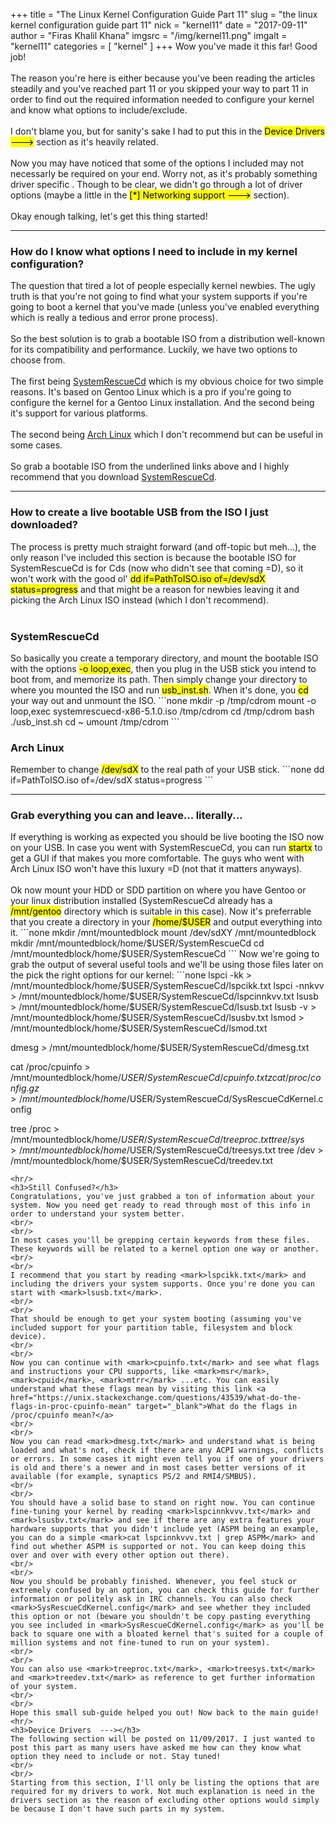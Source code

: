 +++
title = "The Linux Kernel Configuration Guide Part 11"
slug = "the linux kernel configuration guide part 11"
nick = "kernel11"
date = "2017-09-11"
author = "Firas Khalil Khana"
imgsrc = "/img/kernel11.png"
imgalt = "kernel11"
categories = [ "kernel" ]
+++
Wow you've made it this far! Good job!
<br/>
<br/>
The reason you're here is either because you've been reading the articles steadily and you've reached part 11 or you skipped your way to part 11 in order to find out the required information needed to configure your kernel and know what options to include/exclude.
<br/>
<br/>
I don't blame you, but for sanity's sake I had to put this in the <mark>Device Drivers  ---></mark> section as it's heavily related.
<br/>
<br/>
Now you may have noticed that some of the options I included may not necessarly be required on your end. Worry not, as it's probably something driver specific . Though to be clear, we didn't go through a lot of driver options (maybe a little in the <mark>[&ast;] Networking support  ---></mark> section).
<br/>
<br/>
Okay enough talking, let's get this thing started!
<hr/>
<h3>How do I know what options I need to include in my kernel configuration?</h3>
The question that tired a lot of people especially kernel newbies. The ugly truth is that you're not going to find what your system supports if you're going to boot a kernel that you've made (unless you've enabled everything which is really a tedious and error prone process).
<br/>
<br/>
So the best solution is to grab a bootable ISO from a distribution well-known for its compatibility and performance. Luckily, we have two options to choose from.
<br/>
<br/>
The first being <a href="https://www.system-rescue-cd.org/Download/" target="_blank">SystemRescueCd</a> which is my obvious choice for two simple reasons. It's based on Gentoo Linux which is a pro if you're going to configure the kernel for a Gentoo Linux installation. And the second being it's support for various platforms.
<br/>
<br/>
The second being <a href="https://www.archlinux.org/download/" target="_blank">Arch Linux</a> which I don't recommend but can be useful in some cases.
<br/>
<br/>
So grab a bootable ISO from the underlined links above and I highly recommend that you download <a href="https://www.system-rescue-cd.org/Download/" target="_blank">SystemRescueCd</a>.
<hr>
<h3>How to create a live bootable USB from the ISO I just downloaded?</h3>
The process is pretty much straight forward (and off-topic but meh...), the only reason I've included this section is because the bootable ISO for SystemRescueCd is for Cds (now who didn't see that coming =D), so it won't work with the good ol' <mark>dd if=PathToISO.iso of=/dev/sdX status=progress</mark> and that might be a reason for newbies leaving it and picking the Arch Linux ISO instead (which I don't recommend).
<br/>
<br/>
<h3>SystemRescueCd</h3>
So basically you create a temporary directory, and mount the bootable ISO with the options <mark>-o loop,exec</mark>, then you plug in the USB stick you intend to boot from, and memorize its path. Then simply change your directory to where you mounted the ISO and run <mark>usb_inst.sh</mark>. When it's done, you <mark>cd</mark> your way out and unmount the ISO.
```none
mkdir -p /tmp/cdrom
mount -o loop,exec systemrescuecd-x86-5.1.0.iso /tmp/cdrom
cd /tmp/cdrom
bash ./usb_inst.sh
cd ~
umount /tmp/cdrom
```
<h3>Arch Linux</h3>
Remember to change <mark>/dev/sdX</mark> to the real path of your USB stick.
```none
dd if=PathToISO.iso of=/dev/sdX status=progress
```
<hr/>
<h3>Grab everything you can and leave... literally...</h3>
If everything is working as expected you should be live booting the ISO now on your USB. In case you went with SystemRescueCd, you can run <mark>startx</mark> to get a GUI if that makes you more comfortable. The guys who went with Arch Linux ISO won't have this luxury =D (not that it matters anyways).
<br/>
<br/>
Ok now mount your HDD or SDD partition on where you have Gentoo or your linux distribution installed (SystemRescueCd already has a <mark>/mnt/gentoo</mark> directory which is suitable in this case). Now it's preferrable that you create a directory in your <mark>/home/$USER</mark> and output everything into it.
```none
mkdir /mnt/mountedblock
mount /dev/sdXY /mnt/mountedblock
mkdir /mnt/mountedblock/home/$USER/SystemRescueCd
cd /mnt/mountedblock/home/$USER/SystemRescueCd
```
Now we're going to grab the output of several useful tools and we'll be using those files later on the pick the right options for our kernel:
```none
lspci -kk > /mnt/mountedblock/home/$USER/SystemRescueCd/lspcikk.txt
lspci -nnkvv > /mnt/mountedblock/home/$USER/SystemRescueCd/lspcinnkvv.txt
lsusb > /mnt/mountedblock/home/$USER/SystemRescueCd/lsusb.txt
lsusb -v > /mnt/mountedblock/home/$USER/SystemRescueCd/lsusbv.txt
lsmod > /mnt/mountedblock/home/$USER/SystemRescueCd/lsmod.txt

dmesg > /mnt/mountedblock/home/$USER/SystemRescueCd/dmesg.txt

cat /proc/cpuinfo > /mnt/mountedblock/home/$USER/SystemRescueCd/cpuinfo.txt
zcat /proc/config.gz > /mnt/mountedblock/home/$USER/SystemRescueCd/SysRescueCdKernel.config

tree /proc > /mnt/mountedblock/home/$USER/SystemRescueCd/treeproc.txt
tree /sys > /mnt/mountedblock/home/$USER/SystemRescueCd/treesys.txt
tree /dev > /mnt/mountedblock/home/$USER/SystemRescueCd/treedev.txt
```
<hr/>
<h3>Still Confused?</h3>
Congratulations, you've just grabbed a ton of information about your system. Now you need get ready to read through most of this info in order to understand your system better.
<br/>
<br/>
In most cases you'll be grepping certain keywords from these files. These keywords will be related to a kernel option one way or another.
<br/>
<br/>
I recommend that you start by reading <mark>lspcikk.txt</mark> and including the drivers your system supports. Once you're done you can start with <mark>lsusb.txt</mark>.
<br/>
<br/>
That should be enough to get your system booting (assuming you've included support for your partition table, filesystem and block device).
<br/>
<br/>
Now you can continue with <mark>cpuinfo.txt</mark> and see what flags and instructions your CPU supports, like <mark>msr</mark>, <mark>cpuid</mark>, <mark>mtrr</mark> ...etc. You can easily understand what these flags mean by visiting this link <a href="https://unix.stackexchange.com/questions/43539/what-do-the-flags-in-proc-cpuinfo-mean" target="_blank">What do the flags in /proc/cpuinfo mean?</a>
<br/>
<br/>
Now you can read <mark>dmesg.txt</mark> and understand what is being loaded and what's not, check if there are any ACPI warnings, conflicts or errors. In some cases it might even tell you if one of your drivers is old and there's a newer and in most cases better versions of it available (for example, synaptics PS/2 and RMI4/SMBUS).
<br/>
<br/>
You should have a solid base to stand on right now. You can continue fine-tuning your kernel by reading <mark>lspcinnkvvv.txt</mark> and <mark>lsusbv.txt</mark> and see if there are any extra features your hardware supports that you didn't include yet (ASPM being an example, you can do a simple <mark>cat lspcinnkvvv.txt | grep ASPM</mark> and find out whether ASPM is supported or not. You can keep doing this over and over with every other option out there).
<br/>
<br/>
Now you should be probably finished. Whenever, you feel stuck or extremely confused by an option, you can check this guide for further information or politely ask in IRC channels. You can also check <mark>SysRescueCdKernel.config</mark> and see whether they included this option or not (beware you shouldn't be copy pasting everything you see included in <mark>SysRescueCdKernel.config</mark> as you'll be back to square one with a bloated kernel that's suited for a couple of million systems and not fine-tuned to run on your system).
<br/>
<br/>
You can also use <mark>treeproc.txt</mark>, <mark>treesys.txt</mark> and <mark>treedev.txt</mark> as reference to get further information of your system.
<br/>
<br/>
Hope this small sub-guide helped you out! Now back to the main guide!
<hr/>
<h3>Device Drivers  ---></h3>
The following section will be posted on 11/09/2017. I just wanted to post this part as many users have asked me how can they know what option they need to include or not. Stay tuned!
<br/>
<br/>
Starting from this section, I'll only be listing the options that are required for my drivers to work. Not much explanation is need in the drivers section as the reason of excluding other options would simply be because I don't have such parts in my system.
